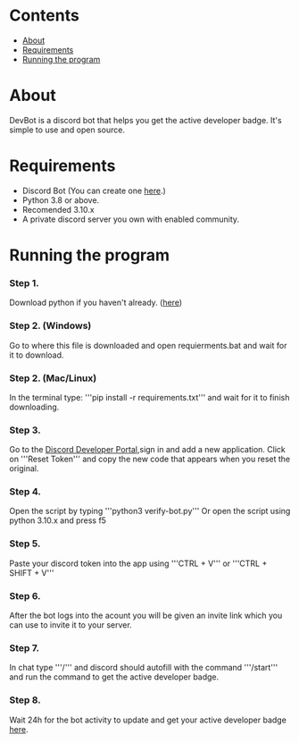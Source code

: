 # Contents
- [About](About)
- [Requirements](#Requirements)
- [Running the program](#Running-the-program)

# About
DevBot is a discord bot that helps you get the active developer badge.
It's simple to use and open source.

# Requirements
- Discord Bot (You can create one [here](https://discord.com/developers/applications).)
- Python 3.8 or above.
-   Recomended 3.10.x
- A private discord server you own with enabled community.

# Running the program
### Step 1.
Download python if you haven't already. ([here](https://www.python.org)) 

### Step 2. (Windows)
Go to where this file is downloaded and open requierments.bat and wait for it to download.

### Step 2. (Mac/Linux)
In the terminal type: 
'''pip install -r requirements.txt'''
and wait for it to finish downloading.

### Step 3.
Go to the [Discord Developer Portal](https://discord.com/developers/applications),sign in and add a new application.
Click on '''Reset Token''' and copy the new code that appears when you reset the original.

### Step 4. 
Open the script by typing '''python3 verify-bot.py'''
Or open the script using python 3.10.x and press f5

### Step 5.
Paste your discord token into the app using '''CTRL + V''' or '''CTRL + SHIFT + V'''

### Step 6.
After the bot logs into the acount you will be given an invite link which you can use to invite it to your server.

### Step 7.
In chat type '''/''' and discord should autofill with the command '''/start''' and run the command to get the active developer badge.

### Step 8.
Wait 24h for the bot activity to update and get your active developer badge [here](https://discord.com/developers/active-developer).
